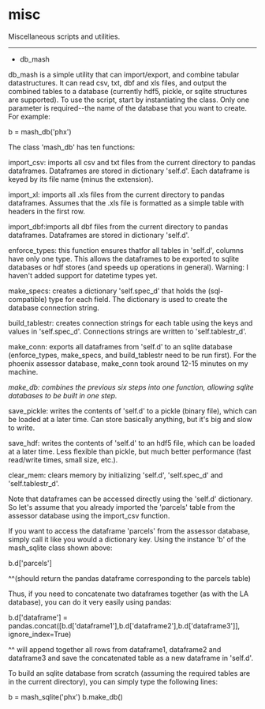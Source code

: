 misc
====

Miscellaneous scripts and utilities.

----------

+ db_mash

db_mash is a simple utility that can import/export, and combine tabular datastructures. It can read csv, txt, dbf and xls files, and output the combined tables to a database (currently hdf5, pickle, or sqlite structures are supported). To use the script, start by instantiating the class. Only one parameter is required--the name of the database that you want to create. For example:

b = mash_db('phx')

The class 'mash_db' has ten functions:

import_csv: imports all csv and txt files from the current directory to pandas dataframes. Dataframes are stored in dictionary 'self.d'. Each dataframe is keyed by its file name (minus the extension).

import_xl: imports all .xls files from the current directory to pandas dataframes. Assumes that the .xls file is formatted as a simple table with headers in the first row.

import_dbf:imports all dbf files from the current directory to pandas dataframes. Dataframes are stored in dictionary 'self.d'.

enforce_types: this function ensures thatfor all tables in 'self.d', columns have only one type. This allows the dataframes to be exported to sqlite databases or hdf stores (and speeds up operations in general).  Warning: I haven't added support for datetime types yet.

make_specs: creates a dictionary 'self.spec_d' that holds the (sql-compatible) type for each field. The dictionary is used to create the database connection string.

build_tablestr: creates connection strings for each table using the keys and values in 'self.spec_d'. Connections strings are written to 'self.tablestr_d'.

make_conn: exports all dataframes from 'self.d' to an sqlite database (enforce_types, make_specs, and build_tablestr need to be run first). For the phoenix assessor database, make_conn took around 12-15 minutes on my machine.

*make_db: combines the previous six steps into one function, allowing sqlite databases to be built in one step.*

save_pickle: writes the contents of 'self.d' to a pickle (binary file), which can be loaded at a later time. Can store basically anything, but it's big and slow to write.

save_hdf: writes the contents of 'self.d' to an hdf5 file, which can be loaded at a later time. Less flexible than pickle, but much better performance (fast read/write times, small size, etc.).

clear_mem: clears memory by initializing 'self.d', 'self.spec_d' and 'self.tablestr_d'.


Note that dataframes can be accessed directly using the 'self.d' dictionary. So let's assume that you already imported the 'parcels' table from the assessor database using the import_csv function.

If you want to access the dataframe 'parcels' from the assessor database, simply call it like you would a dictionary key. Using the instance 'b' of the mash_sqlite class shown above:


b.d['parcels']

^^(should return the pandas dataframe corresponding to the parcels table)

Thus, if you need to concatenate two dataframes together (as with the LA database), you can do it very easily using pandas:

b.d['dataframe'] = pandas.concat([b.d['dataframe1'],b.d['dataframe2'],b.d['dataframe3']], ignore_index=True)

^^ will append together all rows from dataframe1, dataframe2 and dataframe3 and save the concatenated table as a new dataframe in 'self.d'.

To build an sqlite database from scratch (assuming the required tables are in the current directory), you can simply type the following lines:

b = mash_sqlite('phx')
b.make_db() 
